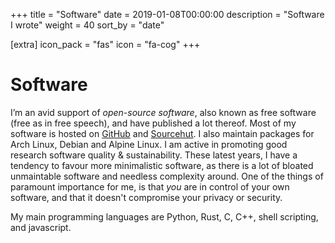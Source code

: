 +++
title = "Software"
date = 2019-01-08T00:00:00
description = "Software I wrote"
weight = 40
sort_by = "date"

[extra]
icon_pack = "fas"
icon = "fa-cog"
+++

# Software

I’m an avid support of *open-source software*, also known as free software (free as in free speech), and have published a
lot thereof. Most of my software is hosted on [GitHub](https://github.com/proycon) and [Sourcehut](https://git.sr.ht/~proycon). I also maintain packages for Arch Linux, Debian and Alpine Linux. I am active
in promoting good research software quality & sustainability. These latest years, I have a tendency to favour more
minimalistic software, as there is a lot of bloated unmaintable software and needless complexity around. One of the
things of paramount importance for me, is that *you* are in control of your own software, and that it doesn't compromise
your privacy or security.

My main programming languages are Python, Rust, C, C++, shell scripting, and javascript.




